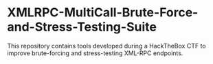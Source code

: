 # XMLRPC-MultiCall-Brute-Force-and-Stress-Testing-Suite
This repository contains tools developed during a HackTheBox CTF to improve brute-forcing and stress-testing XML-RPC endpoints.
